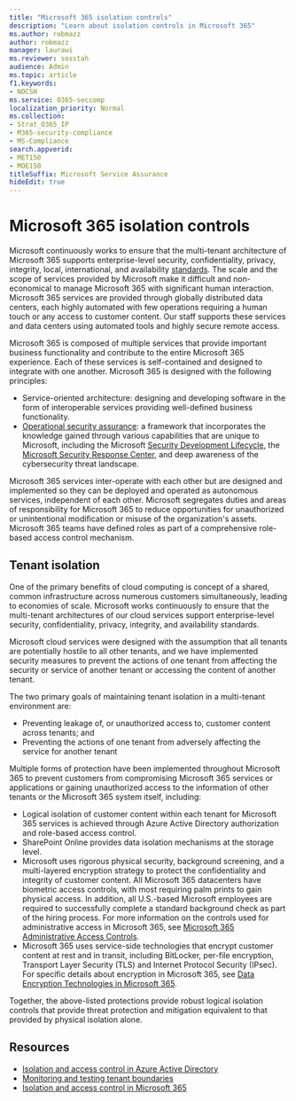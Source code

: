 ```yaml
---
title: "Microsoft 365 isolation controls"
description: "Learn about isolation controls in Microsoft 365"
ms.author: robmazz
author: robmazz
manager: laurawi
ms.reviewer: sosstah
audience: Admin
ms.topic: article
f1.keywords:
- NOCSH
ms.service: O365-seccomp
localization_priority: Normal
ms.collection:
- Strat_O365_IP
- M365-security-compliance
- MS-Compliance
search.appverid:
- MET150
- MOE150
titleSuffix: Microsoft Service Assurance
hideEdit: true
---
```


# Microsoft 365 isolation controls

Microsoft continuously works to ensure that the multi-tenant architecture of Microsoft 365 supports enterprise-level security, confidentiality, privacy, integrity, local, international, and availability [standards](https://www.microsoft.com/trust-center/compliance/compliance-overview). The scale and the scope of services provided by Microsoft make it difficult and non-economical to manage Microsoft 365 with significant human interaction. Microsoft 365 services are provided through globally distributed data centers, each highly automated with few operations requiring a human touch or any access to customer content. Our staff supports these services and data centers using automated tools and highly secure remote access.

Microsoft 365 is composed of multiple services that provide important business functionality and contribute to the entire Microsoft 365 experience. Each of these services is self-contained and designed to integrate with one another. Microsoft 365 is designed with the following principles:

- Service-oriented architecture: designing and developing software in the form of interoperable services providing well-defined business functionality.
- [Operational security assurance](https://www.microsoft.com/securityengineering/osa): a framework that incorporates the knowledge gained through various capabilities that are unique to Microsoft, including the Microsoft [Security Development Lifecycle](https://www.microsoft.com/sdl/default.aspx), the [Microsoft Security Response Center](https://www.microsoft.com/msrc), and deep awareness of the cybersecurity threat landscape.

Microsoft 365 services inter-operate with each other but are designed and implemented so they can be deployed and operated as autonomous services, independent of each other. Microsoft segregates duties and areas of responsibility for Microsoft 365 to reduce opportunities for unauthorized or unintentional modification or misuse of the organization's assets. Microsoft 365 teams have defined roles as part of a comprehensive role-based access control mechanism.

## Tenant isolation

One of the primary benefits of cloud computing is concept of a shared, common infrastructure across numerous customers simultaneously, leading to economies of scale. Microsoft works continuously to ensure that the multi-tenant architectures of our cloud services support enterprise-level security, confidentiality, privacy, integrity, and availability standards.

Microsoft cloud services were designed with the assumption that all tenants are potentially hostile to all other tenants, and we have implemented security measures to prevent the actions of one tenant from affecting the security or service of another tenant or accessing the content of another tenant.

The two primary goals of maintaining tenant isolation in a multi-tenant environment are:

- Preventing leakage of, or unauthorized access to, customer content across tenants; and
- Preventing the actions of one tenant from adversely affecting the service for another tenant

Multiple forms of protection have been implemented throughout Microsoft 365 to prevent customers from compromising Microsoft 365 services or applications or gaining unauthorized access to the information of other tenants or the Microsoft 365 system itself, including:

- Logical isolation of customer content within each tenant for Microsoft 365 services is achieved through Azure Active Directory authorization and role-based access control.
- SharePoint Online provides data isolation mechanisms at the storage level.
- Microsoft uses rigorous physical security, background screening, and a multi-layered encryption strategy to protect the confidentiality and integrity of customer content. All Microsoft 365 datacenters have biometric access controls, with most requiring palm prints to gain physical access. In addition, all U.S.-based Microsoft employees are required to successfully complete a standard background check as part of the hiring process. For more information on the controls used for administrative access in Microsoft 365, see [Microsoft 365 Administrative Access Controls](assurance-administrative-access-controls-overview.md).
- Microsoft 365 uses service-side technologies that encrypt customer content at rest and in transit, including BitLocker, per-file encryption, Transport Layer Security (TLS) and Internet Protocol Security (IPsec). For specific details about encryption in Microsoft 365, see [Data Encryption Technologies in Microsoft 365](/microsoft-365/compliance/office-365-encryption-in-the-microsoft-cloud-overview).

Together, the above-listed protections provide robust logical isolation controls that provide threat protection and mitigation equivalent to that provided by physical isolation alone.

## Resources

- [Isolation and access control in Azure Active Directory](/microsoft-365/enterprise/microsoft-365-isolation-in-azure-active-directory)
- [Monitoring and testing tenant boundaries](assurance-monitoring-and-testing.md)
- [Isolation and access control in Microsoft 365](/microsoft-365/enterprise/microsoft-365-isolation-in-microsoft-365)
